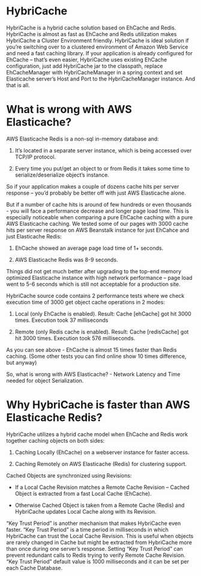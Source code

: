 # HybriCache
HybriCache is a hybrid cache solution based on EhCache and Redis. HybriCache is almost as fast as EhCache and Redis utilization makes HybriCache a Cluster Environment friendly. HybriCache is ideal solution if you’re switching over to a clustered environment of Amazon Web Service and need a fast caching library. If your application is already configured for EhCache – that’s even easier, HybriCache uses existing EhCache configuration, just add HybriCache jar to the classpath, replace EhCacheManager with HybriCacheManager in a spring context and set Elasticache server’s Host and Port to the HybriCacheManager instance. And that is all.

# What is wrong with AWS Elasticache? 
AWS Elasticache Redis is a non-sql in-memory database and:

1.	It’s located in a separate server instance, which is being accessed over TCP/IP protocol.

2.	Every time you put/get an object to or from Redis it takes some time to serialize/deserialize object’s instance.

So if your application makes a couple of dozens cache hits per server response – you’d probably be better off with just AWS Elasticache alone.  

But if a number of cache hits is around of few hundreds or even thousands - you will face a performance decrease and longer page load time. This is especially noticeable when comparing a pure EhCache caching with a pure AWS Elasticache caching. We tested some of our pages with 3000 cache hits per server response on AWS Beanstalk instance for just EhCahce and just Elasticache Redis:

1.	EhCache showed an average page load time of 1+ seconds. 

2.	AWS Elasticache Redis was 8-9 seconds.

Things did not get much better after upgrading to the top-end memory optimized Elasticache instance with high network performance – page load went to 5-6 seconds which is still not acceptable for a production site.

HybriCache source code contains 2 performance tests where we check execution time of 3000 get object cache operations in 2 modes:

1.	Local (only EhCache is enabled). Result: Cache [ehCache] got hit 3000 times. Execution took 37 milliseconds

2.	Remote (only Redis cache is enabled). Result: Cache [redisCache] got hit 3000 times. Execution took 576 milliseconds.

As you can see above - EhCache is almost 15 times faster than Redis caching.
(Some other tests you can find online show 10 times difference, but anyway)

So, what is wrong with AWS Elasticache?  - Network Latency and Time needed for object Serialization.


# Why HybriCache is faster than AWS Elasticache Redis?
HybriCache utilizes a hybrid cache model when EhCache and Redis work together caching objects on both sides:

1.	Caching Locally (EhCache) on a webserver instance for faster access.

2.	Caching Remotely on AWS Elasticache (Redis) for clustering support.

Cached Objects are synchronized using Revisions:

-	If a Local Cache Revision matches a Remote Cache Revision – Cached Object is extracted from a fast Local Cache (EhCache).

-	Otherwise Cached Object is taken from a Remote Cache (Redis) and HybriCache updates Local Cache along with its Revision.

“Key Trust Period” is another mechanism that makes HybriCache even faster. “Key Trust Period” is a time period in milliseconds in which HybriCache can trust the Local Cache Revision. This is useful when objects are rarely changed in Cache but might be extracted from HybriCache more than once during one server’s response. Setting “Key Trust Period” can prevent redundant calls to Redis trying to verify Remote Cache Revision. “Key Trust Period” default value is 1000 milliseconds and it can be set per each Cache Database.
